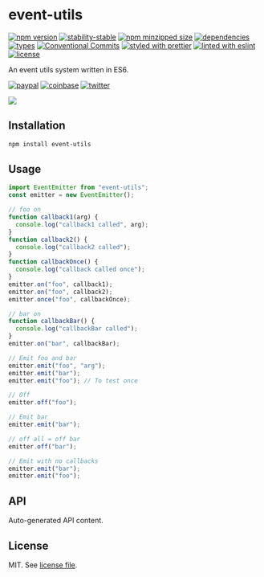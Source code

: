 # event-utils

[![npm version](https://img.shields.io/npm/v/event-utils)](https://www.npmjs.com/package/event-utils)
[![stability-stable](https://img.shields.io/badge/stability-stable-green.svg)](https://www.npmjs.com/package/event-utils)
[![npm minzipped size](https://img.shields.io/bundlephobia/minzip/event-utils)](https://www.npmjs.com/package/event-utils)
[![dependencies](https://img.shields.io/david/dmnsgn/event-utils)](https://github.com/dmnsgn/event-utils/blob/main/package.json)
[![types](https://img.shields.io/npm/types/event-utils)](https://github.com/microsoft/TypeScript)
[![Conventional Commits](https://img.shields.io/badge/Conventional%20Commits-1.0.0-fa6673.svg)](https://conventionalcommits.org)
[![styled with prettier](https://img.shields.io/badge/styled_with-Prettier-f8bc45.svg?logo=prettier)](https://github.com/prettier/prettier)
[![linted with eslint](https://img.shields.io/badge/linted_with-ES_Lint-4B32C3.svg?logo=eslint)](https://github.com/eslint/eslint)
[![license](https://img.shields.io/github/license/dmnsgn/event-utils)](https://github.com/dmnsgn/event-utils/blob/main/LICENSE.md)

An event utils system written in ES6.

[![paypal](https://img.shields.io/badge/donate-paypal-informational?logo=paypal)](https://paypal.me/dmnsgn)
[![coinbase](https://img.shields.io/badge/donate-coinbase-informational?logo=coinbase)](https://commerce.coinbase.com/checkout/56cbdf28-e323-48d8-9c98-7019e72c97f3)
[![twitter](https://img.shields.io/twitter/follow/dmnsgn?style=social)](https://twitter.com/dmnsgn)

![](https://raw.githubusercontent.com/dmnsgn/event-utils/main/screenshot.gif)

## Installation

```bash
npm install event-utils
```

## Usage

```js
import EventEmitter from "event-utils";
const emitter = new EventEmitter();

// foo on
function callback1(arg) {
  console.log("callback1 called", arg);
}
function callback2() {
  console.log("callback2 called");
}
function callbackOnce() {
  console.log("callback called once");
}
emitter.on("foo", callback1);
emitter.on("foo", callback2);
emitter.once("foo", callbackOnce);

// bar on
function callbackBar() {
  console.log("callbackBar called");
}
emitter.on("bar", callbackBar);

// Emit foo and bar
emitter.emit("foo", "arg");
emitter.emit("bar");
emitter.emit("foo"); // To test once

// Off
emitter.off("foo");

// Emit bar
emitter.emit("bar");

// off all = off bar
emitter.off("bar");

// Emit with no callbacks
emitter.emit("bar");
emitter.emit("foo");
```

## API

<!-- api-start -->

Auto-generated API content.

<!-- api-end -->

## License

MIT. See [license file](https://github.com/dmnsgn/event-utils/blob/main/LICENSE.md).
